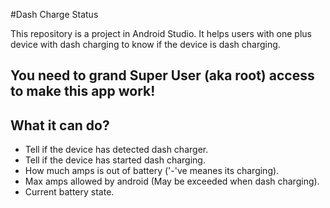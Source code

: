 #Dash Charge Status
<p> This repository is a project in Android Studio. It helps users with one plus device with dash charging to know if the device is dash charging.
<br>
<h2>You need to grand Super User (aka root) access to make this app work!</h2>
<h2>What it can do?</h2>
<ul>
<li>Tell if the device has detected dash charger.</li>
<li>Tell if the device has started dash charging.</li>
<li>How much amps is out of battery ('-'ve meanes its charging).</li>
<li>Max amps allowed by android (May be exceeded when dash charging).</li>
<li>Current battery state.</li>
